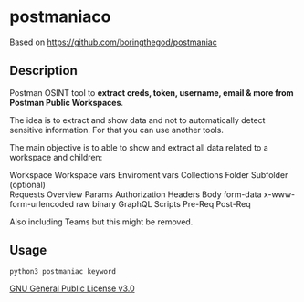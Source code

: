# postmaniaco

Based on https://github.com/boringthegod/postmaniac 

## Description

Postman OSINT tool to **extract creds, token, username, email & more from Postman Public Workspaces**.

The idea is to extract and show data and not to automatically detect sensitive information. For that you can use another tools.  

The main objective is to able to show and extract all data related to a workspace and children:

Workspace
  Workspace vars
    Enviroment vars
    Collections
      Folder
        Subfolder (optional)  
          Requests 
            Overview
            Params
            Authorization
            Headers
            Body
              form-data
              x-www-form-urlencoded
              raw
              binary
              GraphQL
            Scripts
              Pre-Req
              Post-Req
        
Also including Teams but this might be removed. 

## Usage

`python3 postmaniac keyword`

[GNU General Public License v3.0](https://www.gnu.org/licenses/gpl-3.0.fr.html)
